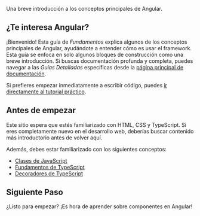 <docs-decorative-header title="Visión General" imgSrc="adev/src/assets/images/what_is_angular.svg"> <!-- markdownlint-disable-line -->
Una breve introducción a los conceptos principales de Angular.
</docs-decorative-header>

## ¿Te interesa Angular?

¡Bienvenido! Esta guía de _Fundamentos_ explica algunos de los conceptos principales de Angular, ayudándote a entender cómo es usar el framework. Esta guía se enfoca en solo algunos bloques de construcción como una breve introducción. Si buscas documentación profunda y completa, puedes navegar a las _Guías Detalladas_ específicas desde la [página principal de documentación](overview).

Si prefieres empezar inmediatamente a escribir código, puedes [ir directamente al tutorial práctico](tutorials/learn-angular).

## Antes de empezar

Este sitio espera que estés familiarizado con HTML, CSS y TypeScript. Si eres completamente nuevo en el desarrollo web, deberías buscar contenido más introductorio antes de volver aquí.

Además, debes estar familiarizado con los siguientes conceptos:

- [Clases de JavaScript ](https://developer.mozilla.org/es/docs/Web/JavaScript/Reference/Classes)
- [Fundamentos de TypeScript](https://www.typescriptlang.org/docs/handbook/typescript-in-5-minutes.html)
- [Decoradores de TypeScript](https://www.typescriptlang.org/docs/handbook/decorators.html)

## Siguiente Paso

¿Listo para empezar? ¡Es hora de aprender sobre componentes en Angular!

<docs-pill-row>
  <docs-pill title="Composición basada en Componentes" href="essentials/components" />
</docs-pill-row>
